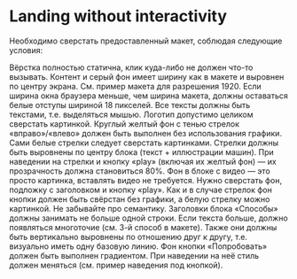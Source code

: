 # Landing without interactivity
Необходимо сверстать предоставленный макет, соблюдая следующие условия:

Вёрстка полностью статична, клик куда-либо не должен что-то вызывать.
Контент и серый фон имеет ширину как в макете и выровнен по центру экрана. См. пример макета для разрешения 1920. Если ширина окна браузера меньше, чем ширина макета, должны оставаться белые отступы шириной 18 пикселей.
Все тексты должны быть текстами, т.е. выделяться мышью.
Логотип допустимо целиком сверстать картинкой.
Круглый желтый фон с тенью стрелок «вправо»/«влево» должен быть выполнен без использования графики. Сами белые стрелки следует сверстать картинками.
Стрелки должны быть выровнены по центру блока (текст + иллюстрации машин).
При наведении на стрелки и кнопку «play» (включая их желтый фон) — их прозрачность должна становиться 80%.
Фон в блоке с видео — это просто картинка, вставлять видео не требуется. Нужно сверстать фон, подложку с заголовком и кнопку «play». Как и в случае стрелок фон кнопки должен быть свёрстан без графики, а белую стрелку можно картинкой.
Не забывайте про семантику.
Заголовки блока «Способы» должны занимать не больше одной строки. Если текста больше, должно появляться многоточие (см. 3-й способ в макете). Также они должны быть вертикально выровнены по отношению друг к другу, т.е. визуально иметь одну базовую линию.
Фон кнопки «Попробовать» должен быть выполнен градиентом. При наведении на неё стиль должен меняться (см. пример наведения под кнопкой).
